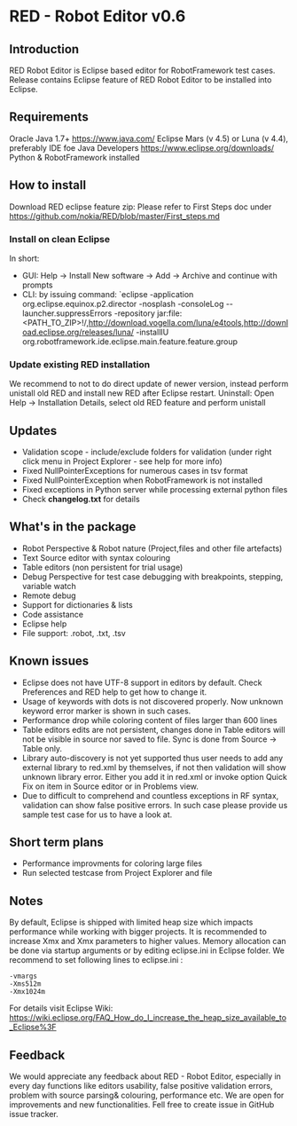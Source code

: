 # RED - Robot Editor v0.6
## Introduction
RED Robot Editor is Eclipse based editor for RobotFramework test cases. 
Release contains Eclipse feature of RED Robot Editor to be installed into Eclipse. 

## Requirements 
Oracle Java 1.7+  https://www.java.com/
Eclipse Mars (v 4.5) or Luna (v 4.4), preferably IDE foe Java Developers  https://www.eclipse.org/downloads/
Python & RobotFramework installed

## How to install
Download RED eclipse feature zip: <link>
Please refer to First Steps doc under https://github.com/nokia/RED/blob/master/First_steps.md

### Install on clean Eclipse 
In short:
- GUI: Help -> Install New software -> Add -> Archive and continue with prompts
- CLI: by issuing command: 
`eclipse -application org.eclipse.equinox.p2.director -nosplash -consoleLog --launcher.suppressErrors -repository jar:file:<PATH_TO_ZIP>\!/,http://download.vogella.com/luna/e4tools,http://download.eclipse.org/releases/luna/   -installIU org.robotframework.ide.eclipse.main.feature.feature.group 

### Update existing RED installation
We recommend to not to do direct update of newer version, instead perform unistall old RED and install new RED after Eclipse restart.
Uninstall:
Open Help -> Installation Details, select old RED feature and perform unistall

## Updates
- Validation scope - include/exclude folders for validation (under right click menu in Project Explorer - see help for more info)
- Fixed NullPointerExceptions for numerous cases in tsv format
- Fixed NullPointerException when RobotFramework is not installed
- Fixed exceptions in Python server while processing external python files 
- Check **changelog.txt** for details

## What's in the package
- Robot Perspective & Robot nature (Project,files and other file artefacts)
- Text Source editor with syntax colouring
- Table editors (non persistent for trial usage)
- Debug Perspective for test case debugging with breakpoints, stepping, variable watch
- Remote debug
- Support for dictionaries & lists
- Code assistance 
- Eclipse help
- File support: .robot, .txt, .tsv

## Known issues
- Eclipse does not have UTF-8 support in editors by default. Check Preferences and RED help to get how to change it.
- Usage of keywords with dots is not discovered properly. Now unknown keyword error marker is shown in such cases. 
- Performance drop while coloring content of files larger than 600 lines
- Table editors edits are not persistent, changes done in Table editors will not be visible in source nor saved to file. Sync is done from Source -> Table only.
- Library auto-discovery is not yet supported thus user needs to add any external library to red.xml by themselves, if not then validation will show unknown library error. Either you add it in red.xml or invoke option Quick Fix on item in Source editor or in Problems view.  
- Due to difficult to comprehend and countless exceptions in RF syntax, validation can show false positive errors. In such case please provide us sample test case for us to have a look at.


## Short term plans
- Performance improvments for coloring large files
- Run selected testcase from Project Explorer and file


## Notes
By default, Eclipse is shipped with limited heap size which impacts performance while working with bigger projects. It is recommended to increase Xmx and Xmx parameters to higher values. Memory allocation can be done via startup arguments or by editing eclipse.ini in Eclipse folder.
We recommend to set following lines to eclipse.ini :
```
-vmargs
-Xms512m
-Xmx1024m
```
For details visit Eclipse Wiki: https://wiki.eclipse.org/FAQ_How_do_I_increase_the_heap_size_available_to_Eclipse%3F

## Feedback
We would appreciate any feedback about RED - Robot Editor, especially in every day functions like editors usability, false positive validation errors, problem with source parsing& colouring, performance etc. We are open for improvements and new functionalities. Fell free to create issue in GitHub issue tracker.


